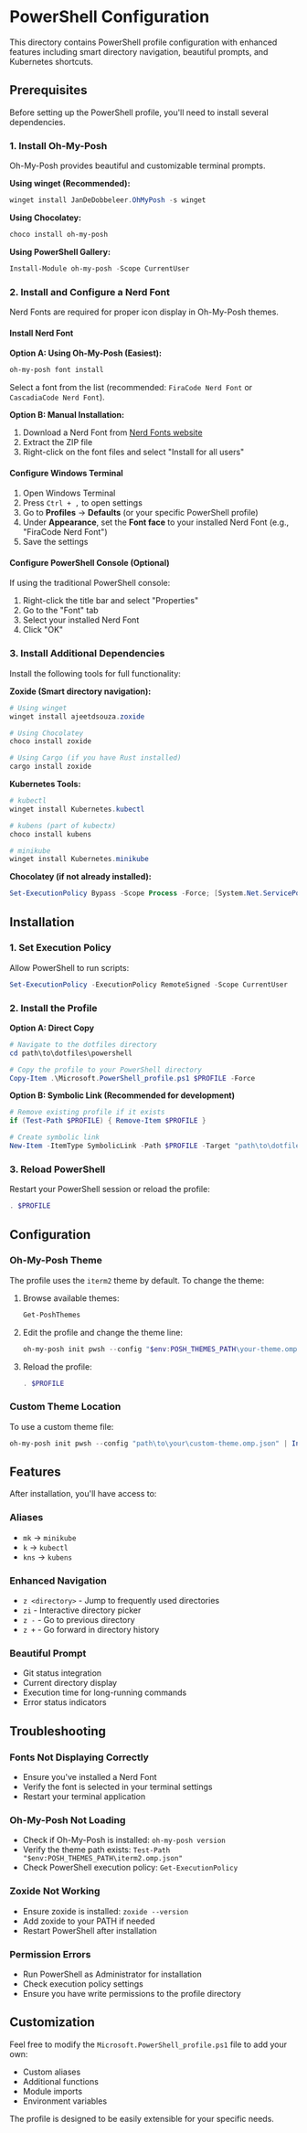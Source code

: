 # PowerShell Configuration

This directory contains PowerShell profile configuration with enhanced features including smart directory navigation, beautiful prompts, and Kubernetes shortcuts.

## Prerequisites

Before setting up the PowerShell profile, you'll need to install several dependencies.

### 1. Install Oh-My-Posh

Oh-My-Posh provides beautiful and customizable terminal prompts.

**Using winget (Recommended):**
```powershell
winget install JanDeDobbeleer.OhMyPosh -s winget
```

**Using Chocolatey:**
```powershell
choco install oh-my-posh
```

**Using PowerShell Gallery:**
```powershell
Install-Module oh-my-posh -Scope CurrentUser
```

### 2. Install and Configure a Nerd Font

Nerd Fonts are required for proper icon display in Oh-My-Posh themes.

#### Install Nerd Font

**Option A: Using Oh-My-Posh (Easiest):**
```powershell
oh-my-posh font install
```
Select a font from the list (recommended: `FiraCode Nerd Font` or `CascadiaCode Nerd Font`).

**Option B: Manual Installation:**
1. Download a Nerd Font from [Nerd Fonts website](https://www.nerdfonts.com/font-downloads)
2. Extract the ZIP file
3. Right-click on the font files and select "Install for all users"

#### Configure Windows Terminal

1. Open Windows Terminal
2. Press `Ctrl + ,` to open settings
3. Go to **Profiles** → **Defaults** (or your specific PowerShell profile)
4. Under **Appearance**, set the **Font face** to your installed Nerd Font (e.g., "FiraCode Nerd Font")
5. Save the settings

#### Configure PowerShell Console (Optional)

If using the traditional PowerShell console:
1. Right-click the title bar and select "Properties"
2. Go to the "Font" tab
3. Select your installed Nerd Font
4. Click "OK"

### 3. Install Additional Dependencies

Install the following tools for full functionality:

**Zoxide (Smart directory navigation):**
```powershell
# Using winget
winget install ajeetdsouza.zoxide

# Using Chocolatey
choco install zoxide

# Using Cargo (if you have Rust installed)
cargo install zoxide
```

**Kubernetes Tools:**
```powershell
# kubectl
winget install Kubernetes.kubectl

# kubens (part of kubectx)
choco install kubens

# minikube
winget install Kubernetes.minikube
```

**Chocolatey (if not already installed):**
```powershell
Set-ExecutionPolicy Bypass -Scope Process -Force; [System.Net.ServicePointManager]::SecurityProtocol = [System.Net.ServicePointManager]::SecurityProtocol -bor 3072; iex ((New-Object System.Net.WebClient).DownloadString('https://community.chocolatey.org/install.ps1'))
```

## Installation

### 1. Set Execution Policy

Allow PowerShell to run scripts:
```powershell
Set-ExecutionPolicy -ExecutionPolicy RemoteSigned -Scope CurrentUser
```

### 2. Install the Profile

**Option A: Direct Copy**
```powershell
# Navigate to the dotfiles directory
cd path\to\dotfiles\powershell

# Copy the profile to your PowerShell directory
Copy-Item .\Microsoft.PowerShell_profile.ps1 $PROFILE -Force
```

**Option B: Symbolic Link (Recommended for development)**
```powershell
# Remove existing profile if it exists
if (Test-Path $PROFILE) { Remove-Item $PROFILE }

# Create symbolic link
New-Item -ItemType SymbolicLink -Path $PROFILE -Target "path\to\dotfiles\powershell\Microsoft.PowerShell_profile.ps1"
```

### 3. Reload PowerShell

Restart your PowerShell session or reload the profile:
```powershell
. $PROFILE
```

## Configuration

### Oh-My-Posh Theme

The profile uses the `iterm2` theme by default. To change the theme:

1. Browse available themes:
   ```powershell
   Get-PoshThemes
   ```

2. Edit the profile and change the theme line:
   ```powershell
   oh-my-posh init pwsh --config "$env:POSH_THEMES_PATH\your-theme.omp.json" | Invoke-Expression
   ```

3. Reload the profile:
   ```powershell
   . $PROFILE
   ```

### Custom Theme Location

To use a custom theme file:
```powershell
oh-my-posh init pwsh --config "path\to\your\custom-theme.omp.json" | Invoke-Expression
```

## Features

After installation, you'll have access to:

### Aliases
- `mk` → `minikube`
- `k` → `kubectl`
- `kns` → `kubens`

### Enhanced Navigation
- `z <directory>` - Jump to frequently used directories
- `zi` - Interactive directory picker
- `z -` - Go to previous directory
- `z +` - Go forward in directory history

### Beautiful Prompt
- Git status integration
- Current directory display
- Execution time for long-running commands
- Error status indicators

## Troubleshooting

### Fonts Not Displaying Correctly
- Ensure you've installed a Nerd Font
- Verify the font is selected in your terminal settings
- Restart your terminal application

### Oh-My-Posh Not Loading
- Check if Oh-My-Posh is installed: `oh-my-posh version`
- Verify the theme path exists: `Test-Path "$env:POSH_THEMES_PATH\iterm2.omp.json"`
- Check PowerShell execution policy: `Get-ExecutionPolicy`

### Zoxide Not Working
- Ensure zoxide is installed: `zoxide --version`
- Add zoxide to your PATH if needed
- Restart PowerShell after installation

### Permission Errors
- Run PowerShell as Administrator for installation
- Check execution policy settings
- Ensure you have write permissions to the profile directory

## Customization

Feel free to modify the `Microsoft.PowerShell_profile.ps1` file to add your own:
- Custom aliases
- Additional functions
- Module imports
- Environment variables

The profile is designed to be easily extensible for your specific needs.
